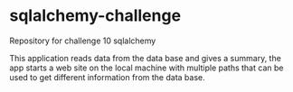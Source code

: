 # sqlalchemy-challenge
Repository for challenge 10 sqlalchemy

This application reads data from the data base and gives a summary, the app starts a web site on the local machine with multiple paths that can be used to get different information from the data base.
